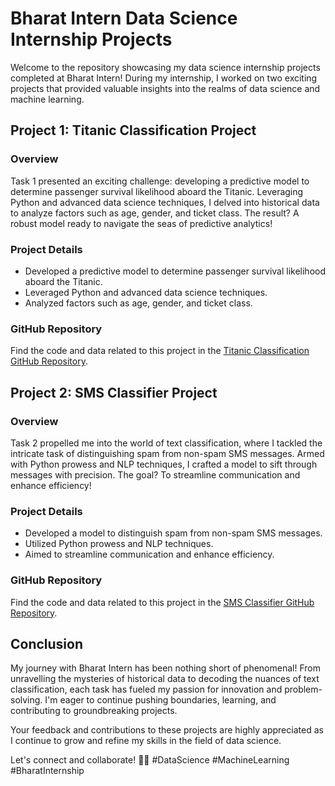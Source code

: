 # Bharat Intern Data Science Internship Projects

Welcome to the repository showcasing my data science internship projects completed at Bharat Intern! During my internship, I worked on two exciting projects that provided valuable insights into the realms of data science and machine learning.

## Project 1: Titanic Classification Project

### Overview
Task 1 presented an exciting challenge: developing a predictive model to determine passenger survival likelihood aboard the Titanic. Leveraging Python and advanced data science techniques, I delved into historical data to analyze factors such as age, gender, and ticket class. The result? A robust model ready to navigate the seas of predictive analytics!

### Project Details
- Developed a predictive model to determine passenger survival likelihood aboard the Titanic.
- Leveraged Python and advanced data science techniques.
- Analyzed factors such as age, gender, and ticket class.

### GitHub Repository
Find the code and data related to this project in the [Titanic Classification GitHub Repository](insert_link_here).

## Project 2: SMS Classifier Project

### Overview
Task 2 propelled me into the world of text classification, where I tackled the intricate task of distinguishing spam from non-spam SMS messages. Armed with Python prowess and NLP techniques, I crafted a model to sift through messages with precision. The goal? To streamline communication and enhance efficiency!

### Project Details
- Developed a model to distinguish spam from non-spam SMS messages.
- Utilized Python prowess and NLP techniques.
- Aimed to streamline communication and enhance efficiency.

### GitHub Repository
Find the code and data related to this project in the [SMS Classifier GitHub Repository](insert_link_here).

## Conclusion
My journey with Bharat Intern has been nothing short of phenomenal! From unravelling the mysteries of historical data to decoding the nuances of text classification, each task has fueled my passion for innovation and problem-solving. I'm eager to continue pushing boundaries, learning, and contributing to groundbreaking projects.

Your feedback and contributions to these projects are highly appreciated as I continue to grow and refine my skills in the field of data science.

Let's connect and collaborate! 🚀🌟 #DataScience #MachineLearning #BharatInternship

